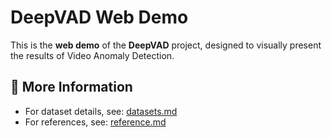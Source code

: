 # DeepVAD Web Demo

This is the **web demo** of the **DeepVAD** project, designed to visually present the results of Video Anomaly Detection.

## 📄 More Information

- For dataset details, see: [datasets.md](./datasets.md)  
- For references, see: [reference.md](./reference.md)
